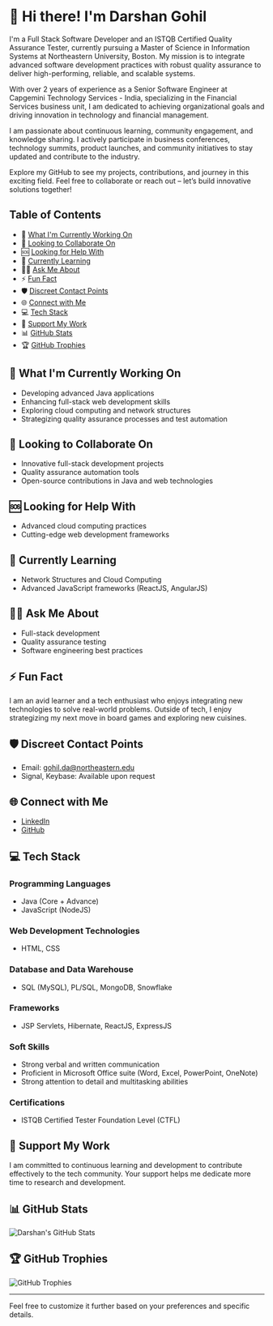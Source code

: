 # 👋 Hi there! I'm Darshan Gohil

I'm a Full Stack Software Developer and an ISTQB Certified Quality Assurance Tester, currently pursuing a Master of Science in Information Systems at Northeastern University, Boston. My mission is to integrate advanced software development practices with robust quality assurance to deliver high-performing, reliable, and scalable systems.

With over 2 years of experience as a Senior Software Engineer at Capgemini Technology Services - India, specializing in the Financial Services business unit, I am dedicated to achieving organizational goals and driving innovation in technology and financial management.

I am passionate about continuous learning, community engagement, and knowledge sharing. I actively participate in business conferences, technology summits, product launches, and community initiatives to stay updated and contribute to the industry.

Explore my GitHub to see my projects, contributions, and journey in this exciting field. Feel free to collaborate or reach out – let’s build innovative solutions together!

## Table of Contents

- 🔭 [What I'm Currently Working On](#what-im-currently-working-on)
- 🤝 [Looking to Collaborate On](#looking-to-collaborate-on)
- 🆘 [Looking for Help With](#looking-for-help-with)
- 🌱 [Currently Learning](#currently-learning)
- 🙋‍♂️ [Ask Me About](#ask-me-about)
- ⚡ [Fun Fact](#fun-fact)
- 🛡️ [Discreet Contact Points](#discreet-contact-points)
- 🌐 [Connect with Me](#connect-with-me)
- 💻 [Tech Stack](#tech-stack)
- 💖 [Support My Work](#support-my-work)
- 📊 [GitHub Stats](#github-stats)
- 🏆 [GitHub Trophies](#github-trophies)

## 🔭 What I'm Currently Working On

- Developing advanced Java applications
- Enhancing full-stack web development skills
- Exploring cloud computing and network structures
- Strategizing quality assurance processes and test automation

## 🤝 Looking to Collaborate On

- Innovative full-stack development projects
- Quality assurance automation tools
- Open-source contributions in Java and web technologies

## 🆘 Looking for Help With

- Advanced cloud computing practices
- Cutting-edge web development frameworks

## 🌱 Currently Learning

- Network Structures and Cloud Computing
- Advanced JavaScript frameworks (ReactJS, AngularJS)

## 🙋‍♂️ Ask Me About

- Full-stack development
- Quality assurance testing
- Software engineering best practices

## ⚡ Fun Fact

I am an avid learner and a tech enthusiast who enjoys integrating new technologies to solve real-world problems. Outside of tech, I enjoy strategizing my next move in board games and exploring new cuisines.

## 🛡️ Discreet Contact Points

- Email: gohil.da@northeastern.edu
- Signal, Keybase: Available upon request

## 🌐 Connect with Me

- [LinkedIn](https://linkedin.com/darshangohil)
- [GitHub](https://github.com/da-gohil)

## 💻 Tech Stack

### Programming Languages
- Java (Core + Advance)
- JavaScript (NodeJS)

### Web Development Technologies
- HTML, CSS

### Database and Data Warehouse
- SQL (MySQL), PL/SQL, MongoDB, Snowflake

### Frameworks
- JSP Servlets, Hibernate, ReactJS, ExpressJS

### Soft Skills
- Strong verbal and written communication
- Proficient in Microsoft Office suite (Word, Excel, PowerPoint, OneNote)
- Strong attention to detail and multitasking abilities

### Certifications
- ISTQB Certified Tester Foundation Level (CTFL)

## 💖 Support My Work

I am committed to continuous learning and development to contribute effectively to the tech community. Your support helps me dedicate more time to research and development.

## 📊 GitHub Stats

![Darshan's GitHub Stats](https://github-readme-stats.vercel.app/api?username=da-gohil&show_icons=true&theme=radical)

## 🏆 GitHub Trophies

![GitHub Trophies](https://github-profile-trophy.vercel.app/?username=da-gohil&theme=radical)

---

Feel free to customize it further based on your preferences and specific details.
